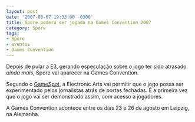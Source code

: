 ```yaml
---
layout: post
date: '2007-08-07 19:33:00 -0300'
title: Spore poderá ser jogado na Games Convention 2007
category: Spore
tags:
- Spore
- eventos
- Games Convention
---
```

Depois de pular a E3, gerando especulação sobre o jogo ter sido atrasado _ainda mais_, Spore vai aparecer na Games Convention.

Segundo o [GameSpot](http://www.gamespot.com/news/6176305.html?part=rss&tag=gs_news&subj=6176305), a Electronic Arts vai permitir que o jogo possa ser experimentado pelos jornalistas atrás de portas fechadas. É a primeira vez que o jogo vai ser demonstrado assim, com acesso a jogadores.

A Games Convention acontece entre os dias 23 e 26 de agosto em Leipzig, na Alemanha.